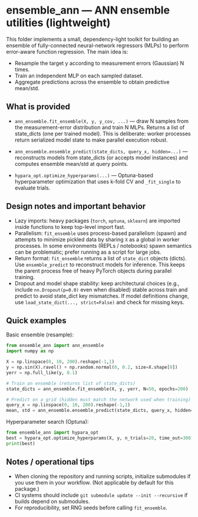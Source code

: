 ensemble_ann — ANN ensemble utilities (lightweight)
===============================================

This folder implements a small, dependency-light toolkit for building an
ensemble of fully-connected neural-network regressors (MLPs) to perform
error-aware function regression. The main idea is:

- Resample the target y according to measurement errors (Gaussian) N times.
- Train an independent MLP on each sampled dataset.
- Aggregate predictions across the ensemble to obtain predictive mean/std.

What is provided
-----------------
- `ann_ensemble.fit_ensemble(X, y, y_cov, ...)` — draw N samples from the
  measurement-error distribution and train N MLPs. Returns a list of
  state_dicts (one per trained model). This is deliberate: worker processes
  return serialized model state to make parallel execution robust.

- `ann_ensemble.ensemble_predict(state_dicts, query_x, hidden=...)` —
  reconstructs models from state_dicts (or accepts model instances) and
  computes ensemble mean/std at query points.

- `hypara_opt.optimize_hyperparams(...)` — Optuna-based hyperparameter
  optimization that uses k-fold CV and `_fit_single` to evaluate trials.

Design notes and important behavior
----------------------------------
- Lazy imports: heavy packages (`torch`, `optuna`, `sklearn`) are imported
  inside functions to keep top-level import fast.
- Parallelism: `fit_ensemble` uses process-based parallelism (spawn) and
  attempts to minimize pickled data by sharing `X` as a global in worker
  processes. In some environments (REPLs / notebooks) spawn semantics can be
  problematic; prefer running as a script for large jobs.
- Return format: `fit_ensemble` returns a list of `state_dict` objects (dicts).
  Use `ensemble_predict` to reconstruct models for inference. This keeps the
  parent process free of heavy PyTorch objects during parallel training.
- Dropout and model shape stability: keep architectural choices (e.g., include
  `nn.Dropout(p=0.0)` even when disabled) stable across train and predict to
  avoid state_dict key mismatches. If model definitions change, use
  `load_state_dict(..., strict=False)` and check for missing keys.

Quick examples
--------------
Basic ensemble (resample):

```py
from ensemble_ann import ann_ensemble
import numpy as np

X = np.linspace(0, 10, 200).reshape(-1,1)
y = np.sin(X).ravel() + np.random.normal(0, 0.2, size=X.shape[0])
yerr = np.full_like(y, 0.1)

# Train an ensemble (returns list of state_dicts)
state_dicts = ann_ensemble.fit_ensemble(X, y, yerr, N=50, epochs=200)

# Predict on a grid (hidden must match the network used when training)
query_x = np.linspace(0, 10, 200).reshape(-1,1)
mean, std = ann_ensemble.ensemble_predict(state_dicts, query_x, hidden=64)
```

Hyperparameter search (Optuna):

```py
from ensemble_ann import hypara_opt
best = hypara_opt.optimize_hyperparams(X, y, n_trials=20, time_out=300)
print(best)
```

Notes / operational tips
------------------------
- When cloning the repository and running scripts, initialize submodules if you
  use them in your workflow. (Not applicable by default for this package.)
- CI systems should include `git submodule update --init --recursive` if
  builds depend on submodules.
- For reproducibility, set RNG seeds before calling `fit_ensemble`.
